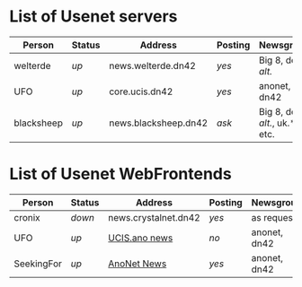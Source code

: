 # List of Usenet servers
| **Person** | **Status** | **Address**      | **Posting** | **Newsgroups**   | **Binaries** |
|----|----|----|----|----|----|
| welterde     | _up_       | news.welterde.dn42 | _yes_       | Big 8, de.*, alt.* | _no_         |
| UFO          | _up_       | core.ucis.dn42     | _yes_       | anonet, dn42 | _no_         |
| blacksheep   | _up_       | news.blacksheep.dn42 | _ask_     | Big 8, de.*, alt.*, uk.*, etc. | _no_   |

# List of Usenet WebFrontends
| **Person** | **Status** | **Address**        | **Posting** | **Newsgroups**   | **Binaries** |
|----|----|----|----|----|----|
| cronix       | _down_       | news.crystalnet.dn42 | _yes_       | as requested       | _no_         |
| UFO          | _up_       | [UCIS.ano news](http://cgiproxy.ucis.dn42/nph-proxy.cgi/00/http/www.ucis.ano/news/) | _no_       | anonet, dn42       | _limited_         |
| SeekingFor   | _up_       | [AnoNet News](http://cgiproxy.ucis.dn42/nph-proxy.cgi/00/http/news.sfor.ano/) | _yes_       | anonet, dn42       | _no_         |